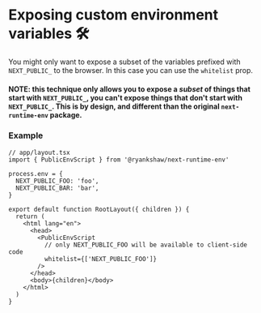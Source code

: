 # Exposing custom environment variables 🛠

You might only want to expose a subset of the variables prefixed with `NEXT_PUBLIC_` to the browser. In this case you can use the `whitelist` prop.

#### NOTE: this technique only allows you to expose a _subset_ of things that start with `NEXT_PUBLIC_`, you can't expose things that don't start with `NEXT_PUBLIC_`. This is by design, and different than the original `next-runtime-env` package.

### Example

```tsx
// app/layout.tsx
import { PublicEnvScript } from '@ryankshaw/next-runtime-env'

process.env = {
  NEXT_PUBLIC_FOO: 'foo',
  NEXT_PUBLIC_BAR: 'bar',
}

export default function RootLayout({ children }) {
  return (
    <html lang="en">
      <head>
        <PublicEnvScript
          // only NEXT_PUBLIC_FOO will be available to client-side code
          whitelist={['NEXT_PUBLIC_FOO']}
        />
      </head>
      <body>{children}</body>
    </html>
  )
}
```
